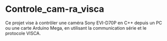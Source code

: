 # Controle_cam-ra_visca
Ce projet vise à contrôler une caméra Sony EVI-D70P en C++ depuis un PC ou une carte Arduino Mega, en utilisant la communication série et le protocole VISCA. 
